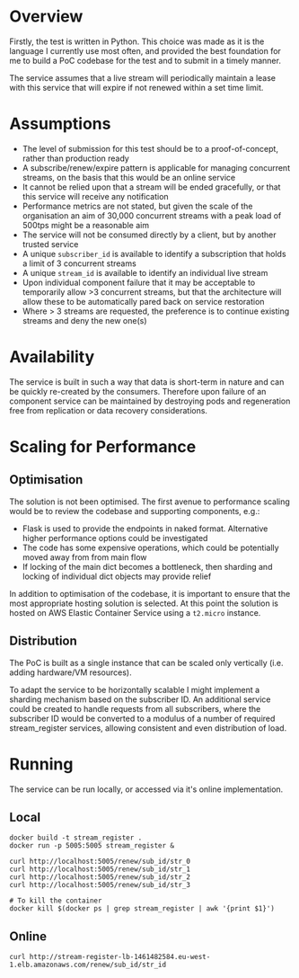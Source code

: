 # Overview

Firstly, the test is written in Python.  This choice was made as it is the language I currently use most often, and provided the best foundation for me to build a PoC codebase for the test and to submit in a timely manner.

The service assumes that a live stream will periodically maintain a lease with this service that will expire if not renewed within a set time limit.


# Assumptions

* The level of submission for this test should be to a proof-of-concept, rather than production ready
* A subscribe/renew/expire pattern is applicable for managing concurrent streams, on the basis that this would be an online service
* It cannot be relied upon that a stream will be ended gracefully, or that this service will receive any notification
* Performance metrics are not stated, but given the scale of the organisation an aim of 30,000 concurrent streams with a peak load of 500tps might be a reasonable aim
* The service will not be consumed directly by a client, but by another trusted service
* A unique `subscriber_id` is available to identify a subscription that holds a limit of 3 concurrent streams
* A unique `stream_id` is available to identify an individual live stream
* Upon individual component failure that it may be acceptable to temporarily allow >3 concurrent streams, but that the architecture will allow these to be automatically pared back on service restoration
* Where > 3 streams are requested, the preference is to continue existing streams and deny the new one(s)


# Availability

The service is built in such a way that data is short-term in nature and can be quickly re-created by the consumers.  Therefore upon failure of an component service can be maintained by destroying pods and regeneration free from replication or data recovery considerations.


# Scaling for Performance

## Optimisation

The solution is not been optimised.  The first avenue to performance scaling would be to review the codebase and supporting components, e.g.:

* Flask is used to provide the endpoints in naked format.  Alternative higher performance options could be investigated
* The code has some expensive operations, which could be potentially moved away from from main flow
* If locking of the main dict becomes a bottleneck, then sharding and locking of individual dict objects may provide relief

In addition to optimisation of the codebase, it is important to ensure that the most appropriate hosting solution is selected.  At this point the solution is hosted on AWS Elastic Container Service using a `t2.micro` instance.


## Distribution

The PoC is built as a single instance that can be scaled only vertically (i.e. adding hardware/VM resources).

To adapt the service to be horizontally scalable I might implement a sharding mechanism based on the subscriber ID.  An additional service could be created to handle requests from all subscribers, where the subscriber ID would be converted to a modulus of a number of required stream_register services, allowing consistent and even distribution of load.


# Running

The service can be run locally, or accessed via it's online implementation.

## Local

````
docker build -t stream_register .
docker run -p 5005:5005 stream_register &

curl http://localhost:5005/renew/sub_id/str_0
curl http://localhost:5005/renew/sub_id/str_1
curl http://localhost:5005/renew/sub_id/str_2
curl http://localhost:5005/renew/sub_id/str_3

# To kill the container
docker kill $(docker ps | grep stream_register | awk '{print $1}')
````

## Online

````
curl http://stream-register-lb-1461482584.eu-west-1.elb.amazonaws.com/renew/sub_id/str_id
````

